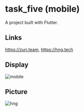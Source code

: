 # task_five (mobile)

A project built with Flutter.

## Links
https://zuri.team,
https://hng.tech

## Display

![mobile](https://user-images.githubusercontent.com/73750587/129887636-8ae627d9-a507-4007-8fbd-f4133bb005fe.gif)

## Picture
![hng](https://user-images.githubusercontent.com/73750587/129887939-a1c9c7bf-59e7-465e-b855-1c94f66b02e0.png)

